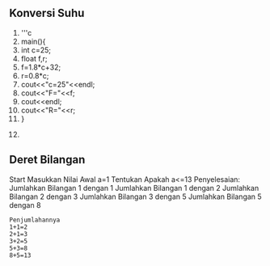 ## Konversi Suhu
1.  '''c
2.  main(){
3.    int c=25;
4.    float f,r;
5.    f=1.8*c+32;
6.    r=0.8*c;
7.    cout<<"c=25"<<endl;
8.    cout<<"F="<<f;
9.    cout<<endl;
10.   cout<<"R="<<r;
11. }
12. ```

## Deret Bilangan
Start
Masukkan Nilai Awal a=1
Tentukan Apakah a<=13
Penyelesaian:
Jumlahkan Bilangan 1 dengan 1
Jumlahkan Bilangan 1 dengan 2
Jumlahkan Bilangan 2 dengan 3
Jumlahkan Bilangan 3 dengan 5
Jumlahkan Bilangan 5 dengan 8
```
Penjumlahannya
1+1=2
2+1=3
3+2=5
5+3=8
8+5=13

